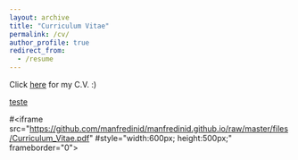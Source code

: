 ```yaml
---
layout: archive
title: "Curriculum Vitae"
permalink: /cv/
author_profile: true
redirect_from:
  - /resume
---
```

Click [here]( https://github.com/manfredinid/manfredinid.github.io/raw/master/files/Curriculum_Vitae.pdf) for my C.V.  :)

[teste](https://nbviewer.jupyter.org/github/manfredinid/manfredinid.github.io/blob/master/files/Curriculum_Vitae.pdf)

#<iframe src="https://github.com/manfredinid/manfredinid.github.io/raw/master/files/Curriculum_Vitae.pdf" 
#style="width:600px; height:500px;" frameborder="0"></iframe>



